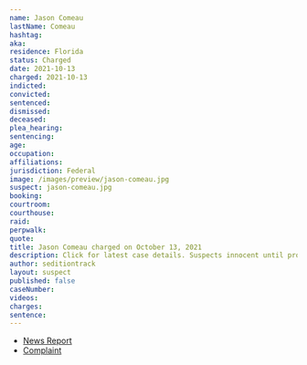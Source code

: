 ```yaml
---
name: Jason Comeau
lastName: Comeau
hashtag:
aka:
residence: Florida
status: Charged
date: 2021-10-13
charged: 2021-10-13
indicted:
convicted:
sentenced:
dismissed:
deceased:
plea_hearing:
sentencing:
age:
occupation:
affiliations:
jurisdiction: Federal
image: /images/preview/jason-comeau.jpg
suspect: jason-comeau.jpg
booking:
courtroom:
courthouse:
raid:
perpwalk:
quote:
title: Jason Comeau charged on October 13, 2021
description: Click for latest case details. Suspects innocent until proven guilty.
author: seditiontrack
layout: suspect
published: false
caseNumber:
videos:
charges:
sentence:
---
```


- [News Report]()
- [Complaint](https://extremism.gwu.edu/sites/g/files/zaxdzs2191/f/Jason%20Michael%20Comeau%20Criminal%20Complaint.pdf)
